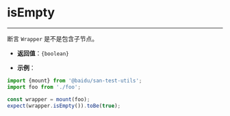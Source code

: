 # isEmpty
---

断言 `Wrapper` 是不是包含子节点。

* **返回值**：`{boolean}`

* **示例**：

```js
import {mount} from '@baidu/san-test-utils';
import foo from './foo';

const wrapper = mount(foo);
expect(wrapper.isEmpty()).toBe(true);
```
